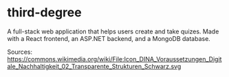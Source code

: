 # third-degree
A full-stack web application that helps users create and take quizes. Made with a React frontend, an ASP.NET backend, and a MongoDB database.

Sources:
https://commons.wikimedia.org/wiki/File:Icon_DINA_Voraussetzungen_Digitale_Nachhaltigkeit_02_Transparente_Strukturen_Schwarz.svg
